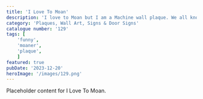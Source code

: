 ```yaml
---
title: 'I Love To Moan'
description: 'I love to Moan but I am a Machine wall plaque. We all know someone who loves to moan but just carries on.'
category: 'Plaques, Wall Art, Signs & Door Signs'
catalogue number: '129'
tags: [
    'funny', 
    'moaner', 
    'plaque',
    ]
featured: true
pubDate: '2023-12-20'
heroImage: '/images/129.png'
---
```


Placeholder content for I Love To Moan.